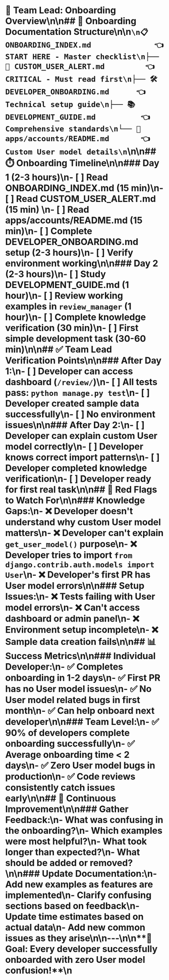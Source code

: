 # 👥 Team Lead: Onboarding Overview\n\n## 🎯 **Onboarding Documentation Structure**\n\n```\n📋 ONBOARDING_INDEX.md              👈 START HERE - Master checklist\n├── 🚨 CUSTOM_USER_ALERT.md         👈 CRITICAL - Must read first\n├── 🛠️ DEVELOPER_ONBOARDING.md      👈 Technical setup guide\n├── 📚 DEVELOPMENT_GUIDE.md          👈 Comprehensive standards\n└── 📖 apps/accounts/README.md       👈 Custom User model details\n```\n\n## ⏱️ **Onboarding Timeline**\n\n### **Day 1 (2-3 hours)**\n- [ ] Read **ONBOARDING_INDEX.md** (15 min)\n- [ ] Read **CUSTOM_USER_ALERT.md** (15 min) \n- [ ] Read **apps/accounts/README.md** (15 min)\n- [ ] Complete **DEVELOPER_ONBOARDING.md** setup (2-3 hours)\n- [ ] Verify environment working\n\n### **Day 2 (2-3 hours)**\n- [ ] Study **DEVELOPMENT_GUIDE.md** (1 hour)\n- [ ] Review working examples in `review_manager` (1 hour)\n- [ ] Complete knowledge verification (30 min)\n- [ ] First simple development task (30-60 min)\n\n## ✅ **Team Lead Verification Points**\n\n### **After Day 1:**\n- [ ] Developer can access dashboard (`/review/`)\n- [ ] All tests pass: `python manage.py test`\n- [ ] Developer created sample data successfully\n- [ ] No environment issues\n\n### **After Day 2:**\n- [ ] Developer can explain custom User model correctly\n- [ ] Developer knows correct import patterns\n- [ ] Developer completed knowledge verification\n- [ ] Developer ready for first real task\n\n## 🚨 **Red Flags to Watch For**\n\n### **Knowledge Gaps:**\n- ❌ Developer doesn't understand why custom User model matters\n- ❌ Developer can't explain `get_user_model()` purpose\n- ❌ Developer tries to import `from django.contrib.auth.models import User`\n- ❌ Developer's first PR has User model errors\n\n### **Setup Issues:**\n- ❌ Tests failing with User model errors\n- ❌ Can't access dashboard or admin panel\n- ❌ Environment setup incomplete\n- ❌ Sample data creation fails\n\n## 📊 **Success Metrics**\n\n### **Individual Developer:**\n- ✅ Completes onboarding in 1-2 days\n- ✅ First PR has no User model issues\n- ✅ No User model related bugs in first month\n- ✅ Can help onboard next developer\n\n### **Team Level:**\n- ✅ 90% of developers complete onboarding successfully\n- ✅ Average onboarding time < 2 days\n- ✅ Zero User model bugs in production\n- ✅ Code reviews consistently catch issues early\n\n## 🔄 **Continuous Improvement**\n\n### **Gather Feedback:**\n- What was confusing in the onboarding?\n- Which examples were most helpful?\n- What took longer than expected?\n- What should be added or removed?\n\n### **Update Documentation:**\n- Add new examples as features are implemented\n- Clarify confusing sections based on feedback\n- Update time estimates based on actual data\n- Add new common issues as they arise\n\n---\n\n**🎯 Goal: Every developer successfully onboarded with zero User model confusion!**\n